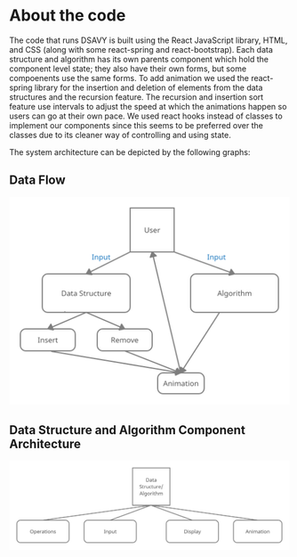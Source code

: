 # About the code 

The code that runs DSAVY is built using the React JavaScript library, HTML, and CSS (along with some react-spring and react-bootstrap).
Each data structure and algorithm has its own parents component which hold the component level state; they also have their own
forms, but some compoenents use the same forms. To add animation we used the react-spring library for the insertion and 
deletion of elements from the data structures and the recursion feature. The recursion and insertion sort feature use intervals
to adjust the speed at which the animations happen so users can go at their own pace. We used react hooks instead of classes to 
implement our components since this seems to be preferred over the classes due to its cleaner way of controlling and using state. 

The system architecture can be depicted by the following graphs:

## Data Flow
![Data Flow](/doc/images/diagram1.png?raw=true)

## Data Structure and Algorithm Component Architecture
![diagram2](/doc/images/diagram2.png?raw=true)

